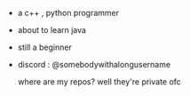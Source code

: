 - a c++ , python programmer
- about to learn java
- still a beginner
- discord : @somebodywithalongusername

  where are my repos?
   well they're private ofc

<!---
zackpandora/zackpandora is a ✨ special ✨ repository because its `README.md` (this file) appears on your GitHub profile.
You can click the Preview link to take a look at your changes.
--->
